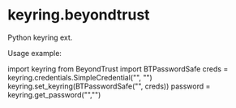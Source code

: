 # keyring.beyondtrust
Python keyring ext. 


Usage example:

  import keyring
  from BeyondTrust import BTPasswordSafe
  creds = keyring.credentials.SimpleCredential("<API account>", "<LongAPIKey goes here>")
  keyring.set_keyring(BTPasswordSafe("<API url goes here>", creds))
  password = keyring.get_password("<system name>","<account name>")

